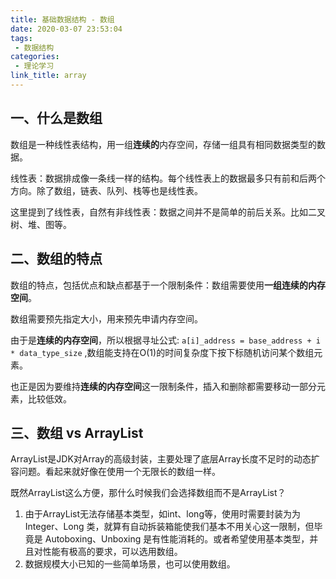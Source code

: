 ```yaml
---
title: 基础数据结构 - 数组
date: 2020-03-07 23:53:04
tags: 
 - 数据结构 
categories: 
 - 理论学习
link_title: array
---
```

## 一、什么是数组

数组是一种线性表结构，用一组**连续的**内存空间，存储一组具有相同数据类型的数据。  

线性表：数据排成像一条线一样的结构。每个线性表上的数据最多只有前和后两个方向。除了数组，链表、队列、栈等也是线性表。

这里提到了线性表，自然有非线性表：数据之间并不是简单的前后关系。比如二叉树、堆、图等。
<!-- more -->
##  二、数组的特点

数组的特点，包括优点和缺点都基于一个限制条件：数组需要使用**一组连续的内存空间**。

数组需要预先指定大小，用来预先申请内存空间。

由于是**连续的内存空间**，所以根据寻址公式: `a[i]_address = base_address + i * data_type_size` ,数组能支持在O(1)的时间复杂度下按下标随机访问某个数组元素。

也正是因为要维持**连续的内存空间**这一限制条件，插入和删除都需要移动一部分元素，比较低效。

## 三、数组 vs ArrayList

ArrayList是JDK对Array的高级封装，主要处理了底层Array长度不足时的动态扩容问题。看起来就好像在使用一个无限长的数组一样。

既然ArrayList这么方便，那什么时候我们会选择数组而不是ArrayList？

1. 由于ArrayList无法存储基本类型，如int、long等，使用时需要封装为为 Integer、Long 类，就算有自动拆装箱能使我们基本不用关心这一限制，但毕竟是 Autoboxing、Unboxing 是有性能消耗的。或者希望使用基本类型，并且对性能有极高的要求，可以选用数组。
2. 数据规模大小已知的一些简单场景，也可以使用数组。